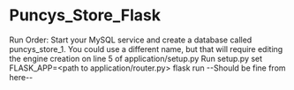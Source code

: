 # Puncys_Store_Flask

Run Order:
  Start your MySQL service and create a database called puncys_store_1. You could use a different name, but that will require editing the engine creation on line 5 of application/setup.py 
  Run setup.py
  set FLASK_APP=<path to application/router.py>
  flask run
  --Should be fine from here--
  
